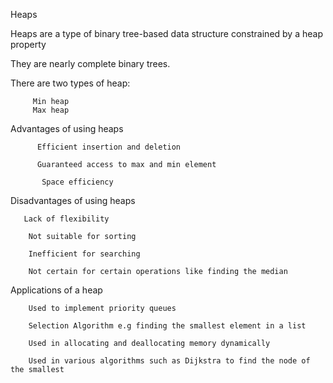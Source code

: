 Heaps

Heaps are a type of binary tree-based data structure constrained by a heap property

They are nearly complete  binary trees.

There are two types of heap:


         Min heap
         Max heap


  
Advantages of using heaps

          Efficient insertion and deletion
  
          Guaranteed access to max and min element
  
           Space efficiency

Disadvantages of using heaps

       Lack of flexibility 
 
        Not suitable for sorting
 
        Inefficient for searching
 
        Not certain for certain operations like finding the median


Applications of a heap

        Used to implement priority queues
 
        Selection Algorithm e.g finding the smallest element in a list
 
        Used in allocating and deallocating memory dynamically
 
        Used in various algorithms such as Dijkstra to find the node of the smallest 





